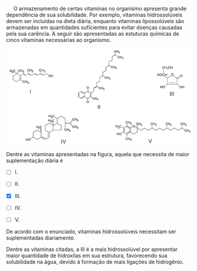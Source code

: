 

     O armazenamento de certas vitaminas no organismo apresenta grande dependência de sua solubilidade. Por exemplo, vitaminas hidrossolúveis devem ser incluídas na dieta diária, enquanto vitaminas lipossolúveis são armazenadas em quantidades suficientes para evitar doenças causadas pela sua carência. A seguir são apresentadas as estuturas químicas de cinco vitaminas necessárias ao organismo.

![](9c429f9a-4ec9-f446-5cae-09dcb88ebb52.png)

Dentre as vitaminas apresentadas na figura, aquela que necessita de maior suplementação diária é



- [ ] I.
- [ ] II.
- [x] III.
- [ ] IV.
- [ ] V.


De acordo com o enunciado, vitaminas hidrossolúveis necessitam ser suplementadas diariamente.

Dentre as vitaminas citadas, a III é a mais hidrossolúvel por apresentar maior quantidade de hidroxilas em sua estrutura, favorecendo sua solubilidade na água, devido à formação de mais ligações de hidrogênio.

        